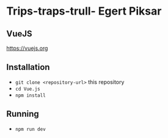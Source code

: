 # Trips-traps-trull- Egert Piksar

## VueJS

https://vuejs.org

## Installation

* `git clone <repository-url>` this repository
* `cd Vue.js`
* `npm install`


## Running

* `npm run dev`

